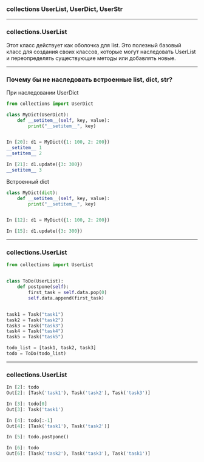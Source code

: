 ### collections UserList, UserDict, UserStr

---
### collections.UserList

Этот класс действует как оболочка для list. Это полезный базовый
класс для создания своих классов, которые могут наследовать UserList
и переопределять существующие методы или добавлять новые.

---
### Почему бы не наследовать встроенные list, dict, str?

При наследовании UserDict

```python
from collections import UserDict

class MyDict(UserDict):
    def __setitem__(self, key, value):
        print("__setitem__", key)


In [20]: d1 = MyDict({1: 100, 2: 200})
__setitem__ 1
__setitem__ 2

In [21]: d1.update({3: 300})
__setitem__ 3
```

Встроенный dict
```python
class MyDict(dict):
    def __setitem__(self, key, value):
        print("__setitem__", key)


In [12]: d1 = MyDict({1: 100, 2: 200})

In [15]: d1.update({3: 300})
```

---
### collections.UserList

```python
from collections import UserList


class ToDo(UserList):
    def postpone(self):
        first_task = self.data.pop(0)
        self.data.append(first_task)


task1 = Task("task1")
task2 = Task("task2")
task3 = Task("task3")
task4 = Task("task4")
task5 = Task("task5")

todo_list = [task1, task2, task3]
todo = ToDo(todo_list)
```

---
### collections.UserList


```python
In [2]: todo
Out[2]: [Task('task1'), Task('task2'), Task('task3')]

In [3]: todo[0]
Out[3]: Task('task1')

In [4]: todo[:-1]
Out[4]: [Task('task1'), Task('task2')]

In [5]: todo.postpone()

In [6]: todo
Out[6]: [Task('task2'), Task('task3'), Task('task1')]
```

